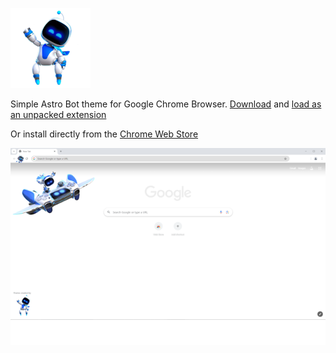 ![Astro Wave](https://raw.githubusercontent.com/cj3ns3n/chrome-theme-astro-bot/refs/heads/main/images/astro-wave.png)

Simple Astro Bot theme for Google Chrome Browser.
[Download](https://github.com/cj3ns3n/chrome-theme-astro-bot/archive/refs/heads/main.zip) and [load as an unpacked extension](https://developer.chrome.com/docs/extensions/get-started/tutorial/hello-world#:~:text=To%20load%20an%20unpacked%20extension,and%20select%20the%20extension%20directory.)

Or install directly from the [Chrome Web Store](https://chromewebstore.google.com/detail/astrobot-game-of-the-year/blclbonfobbijachlnffompoghpldfhj?hl=en)

![Theme Screenshot](https://raw.githubusercontent.com/cj3ns3n/chrome-theme-astro-bot/refs/heads/main/screenshot/screenshot.png)
